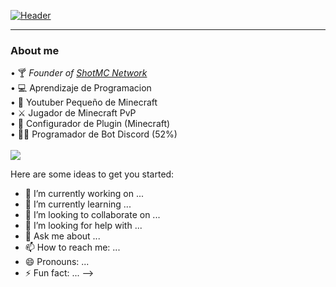 [![Header](https://i.imgur.com/H27so1j.png)](https://www.youtube.com/channel/UCThgylWXZF5YvSZLI5-nWLg)

---

### About me
• :cocktail: _Founder of [ShotMC Network](https://discord.gg/Z5CFdkSgBs)_
<br>
• :computer: Aprendizaje de Programacion
<br>
• :movie_camera: Youtuber Pequeño de Minecraft
<br>
• :crossed_swords: Jugador de Minecraft PvP
<br>
• :wrench: Configurador de Plugin (Minecraft)
<br>
• :man_technologist: Programador de Bot Discord (52%)
<br>
<br>
![](https://discord-md-badge.vercel.app/api/shield/785588021357051925)
<br>

Here are some ideas to get you started:

- 🔭 I’m currently working on ...
- 🌱 I’m currently learning ...
- 👯 I’m looking to collaborate on ...
- 🤔 I’m looking for help with ...
- 💬 Ask me about ...
- 📫 How to reach me: ...
- 😄 Pronouns: ...
- ⚡ Fun fact: ...
-->
